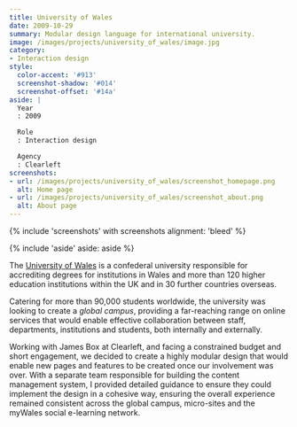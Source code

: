 ```yaml
---
title: University of Wales
date: 2009-10-29
summary: Modular design language for international university.
image: /images/projects/university_of_wales/image.jpg
category:
- Interaction design
style:
  color-accent: '#913'
  screenshot-shadow: '#014'
  screenshot-offset: '#14a'
aside: |
  Year
  : 2009

  Role
  : Interaction design

  Agency
  : Clearleft
screenshots:
- url: /images/projects/university_of_wales/screenshot_homepage.png
  alt: Home page
- url: /images/projects/university_of_wales/screenshot_about.png
  alt: About page
---
```

{% include 'screenshots' with screenshots
  alignment: 'bleed'
%}

{% include 'aside'
  aside: aside
%}

The [University of Wales][1] is a confederal university responsible for accrediting degrees for institutions in Wales and more than 120 higher education institutions within the UK and in 30 further countries overseas.

Catering for more than 90,000 students worldwide, the university was looking to create a *global campus*, providing a far-reaching range on online services that would enable effective collaboration between staff, departments, institutions and students, both internally and externally.

Working with James Box at Clearleft, and facing a constrained budget and short engagement, we decided to create a highly modular design that would enable new pages and features to be created once our involvement was over. With a separate team responsible for building the content management system, I provided detailed guidance to ensure they could implement the design in a cohesive way, ensuring the overall experience remained consistent across the global campus, micro-sites and the myWales social e-learning network.

[1]: https://www.wales.ac.uk
